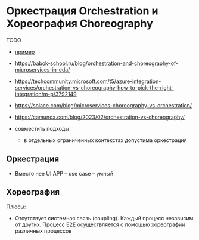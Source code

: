 # Оркестрация Orchestration и Хореография Choreography

TODO
- [пример](https://learn.microsoft.com/ru-ru/azure/architecture/patterns/choreography#example)
- https://babok-school.ru/blog/orchestration-and-choreography-of-microservices-in-eda/
- https://techcommunity.microsoft.com/t5/azure-integration-services/orchestration-vs-choreography-how-to-pick-the-right-integration/m-p/3792149
- https://solace.com/blog/microservices-choreography-vs-orchestration/
- https://camunda.com/blog/2023/02/orchestration-vs-choreography/

- совместить подходы
	- в отдельных ограниченных контекстах допустима оркестрация

## Оркестрация

- Вместо нее UI APP – use case – умный

## Хореография


Плюсы:

- Отсутствует системная связь (coupling). Каждый процесс независим от других. Процесс E2E осуществляется с помощью хореографии различных процессов